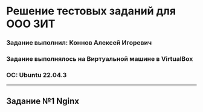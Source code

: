 # Решение тестовых заданий для ООО ЗИТ


### Задание выполнил: Коннов Алексей Игоревич
### Задание выполнялось на Виртуальной машине в VirtualBox
### ОС: Ubuntu 22.04.3

---

## Задание №1 Nginx
